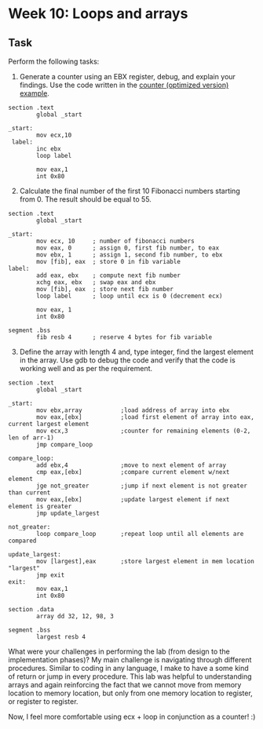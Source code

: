 # Week 10: Loops and arrays

## Task

Perform the following tasks:

1. Generate a counter using an EBX register, debug, and explain your findings. Use the code written in the  [counter (optimized version) example](https://htmlpreview.github.io/?https://github.com/d-khan/assembly/blob/main/loops-arrays/Lecture.html).  
```assembly
section .text
        global _start

_start:
        mov ecx,10      
 label:
        inc ebx
        loop label

        mov eax,1
        int 0x80
```

2. Calculate the final number of the first 10 Fibonacci numbers starting from 0. The result should be equal to 55.
```assembly
section .text
        global _start

_start:
        mov ecx, 10     ; number of fibonacci numbers 
        mov eax, 0      ; assign 0, first fib number, to eax
        mov ebx, 1      ; assign 1, second fib number, to ebx
        mov [fib], eax  ; store 0 in fib variable
label:
        add eax, ebx    ; compute next fib number
        xchg eax, ebx   ; swap eax and ebx
        mov [fib], eax  ; store next fib number
        loop label      ; loop until ecx is 0 (decrement ecx)

        mov eax, 1
        int 0x80

segment .bss
        fib resb 4      ; reserve 4 bytes for fib variable
```

3. Define the array with length 4 and, type integer, find the largest element in the array. Use gdb to debug the code and verify that the code is working well and as per the requirement.
```assembly
section .text
        global _start

_start:
        mov ebx,array           ;load address of array into ebx
        mov eax,[ebx]           ;load first element of array into eax, current largest element
        mov ecx,3               ;counter for remaining elements (0-2, len of arr-1)
        jmp compare_loop        

compare_loop:
        add ebx,4               ;move to next element of array
        cmp eax,[ebx]           ;compare current element w/next element
        jge not_greater         ;jump if next element is not greater than current 
        mov eax,[ebx]           ;update largest element if next element is greater
        jmp update_largest

not_greater:
        loop compare_loop       ;repeat loop until all elements are compared

update_largest:
        mov [largest],eax       ;store largest element in mem location "largest"
        jmp exit
exit:
        mov eax,1
        int 0x80

section .data 
        array dd 32, 12, 98, 3

segment .bss
        largest resb 4
```
What were your challenges in performing the lab (from design to the implementation phases)?
My main challenge is navigating through different procedures. Similar to coding in any language, I make to have a some kind of return or jump in every procedure. This lab was helpful to understanding arrays and again reinforcing the fact that we cannot move from memory location to memory location, but only from one memory location to register, or register to register.

Now, I feel more comfortable using ecx + loop in conjunction as a counter! :)
